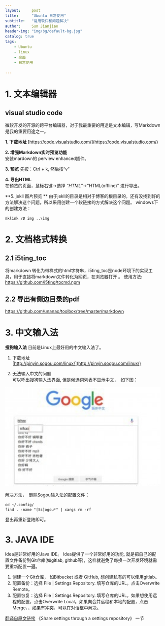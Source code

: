 ```yaml
---
layout:     post
title:      "Ubuntu 日常使用"  
subtitle:   "常用软件和问题解决"
author:     Sun Jianjiao
header-img: "img/bg/default-bg.jpg"
catalog: true
tags:
    - Ubuntu
    - linux
    - 桌面
    - 日常使用

---
```


# 1. 文本编辑器

## visual studio code 
微软开发的开源的跨平台编辑器，对于我最重要的用途是文本编辑，写Markdown是我的重要用途之一。

**1. 下载地址**
[https://code.visualstudio.com/](https://code.visualstudio.com/)

**2. 增强Markdown实时预览功能**  
安装mardown的 perview enhanced插件。

**3. 预览**
先按：Ctrl + k, 然后按“v” 

**4. 导出HTML**  
在预览的页面，鼠标右键->选择 *“HTML”*->"HTML(offline)" 进行导出。

**5. jekll 图片预览 **
由于jekll的目录是相对于博客的根目录的，还有没找到好的方法解决这个问题，所以采用创建一个软链接的方式解决这个问题。
windows下的创建方法：
```
mklink /D img ..\img
```


# 2. 文档格式转换
## 2.1 i5ting_toc
将markdown 转化为带样式的html字符串，i5ting_toc是node环境下的实现工具，用于直接将markdown文件转化为网页，在浏览器打开 。
使用方法: https://github.com/i5ting/tocmd.npm

## 2.2 导出有侧边目录的pdf
https://github.com/unanao/toolbox/tree/master/markdown

# 3. 中文输入法
**搜狗输入法** 目前是Linux上最好用的中文输入法了。
1. 下载地址  
[http://pinyin.sogou.com/linux/](http://pinyin.sogou.com/linux/)

2. 无法输入中文的问题  
可以呼出搜狗输入法界面, 但是候选词列表不显示中文，　如下图：

![sogou pinin no chinese display](/img/post/ubuntu-daily-use/sogou-can-not--input-chinese.png)

解决方法，　删除Sogou输入法的配置文件：

    cd ~/.config/
    find . -name "[Ss]ogou*" | xargs rm -rf

登出再重新登陆即可。

# 3. JAVA IDE
Idea是非常好用的Java IDE。 Idea提供了一个非常好用的功能, 就是把自己的配置文件备份到Git仓库(如gitlab, github等)，这样就避免了每换一次开发环境就需要重新配置一遍。

1. 创建一个Git仓库， 如Bitbucket 或者 GitHub, 想创建私有的可以使用gitlab。
2. 配置备份：选择 File | Settings Repository. 填写仓库的URL，点击Overwrite Remote。
3. 配置恢复：选择 File | Settings Repository. 填写仓库的URL，如果想使用远程的配置，点击Overwrite Local。如果向合并远程和本地的配置，点击Merge，，如果有冲突，可以在对话框中解决。

[翻译自原文链接](https://www.jetbrains.com/help/idea/sharing-your-ide-settings.html) 《Share settings through a settings repository》 一节